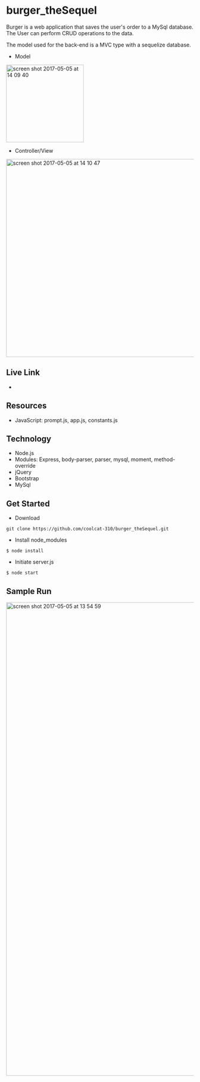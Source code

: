 # burger_theSequel



Burger is a web application that saves the user's order to a MySql database. 
The User can perform CRUD operations to the data. 

The model used for the back-end is a MVC type with a sequelize database. 

- Model

<img width="208" alt="screen shot 2017-05-05 at 14 09 40" src="https://cloud.githubusercontent.com/assets/16736074/25764436/92e6244c-319c-11e7-8141-1d1de13d00b4.png">


- Controller/View

<img width="531" alt="screen shot 2017-05-05 at 14 10 47" src="https://cloud.githubusercontent.com/assets/16736074/25764455/b5187bd2-319c-11e7-9ad6-1dd4b3fd2c0c.png">



## Live Link

- 

## Resources

- JavaScript:   prompt.js, app.js, constants.js

## Technology

- Node.js
- Modules: Express, body-parser, parser, mysql, moment, method-override
- jQuery
- Bootstrap
- MySql


## Get Started

- Download
```
git clone https://github.com/coolcat-310/burger_theSequel.git

```

- Install node_modules
```
$ node install
```

- Initiate server.js

```
$ node start   

```

## Sample Run

<img width="1270" alt="screen shot 2017-05-05 at 13 54 59" src="https://cloud.githubusercontent.com/assets/16736074/25763979/8f6ddce4-319a-11e7-9b42-0df79a3cee7e.png">
